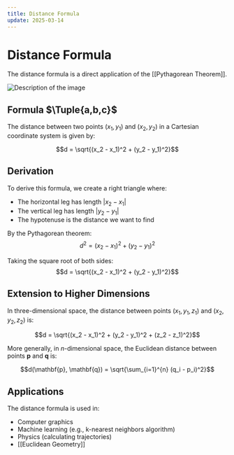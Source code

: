 ```yaml
---
title: Distance Formula
update: 2025-03-14
---
```


# Distance Formula

The distance formula is a direct application of the [[Pythagorean Theorem]].


![Description of the image](https://i.pinimg.com/736x/70/56/09/705609443c4518f3207c944317d410dc.jpg)

## Formula $\Tuple{a,b,c}$

The distance between two points $(x_1, y_1)$ and $(x_2, y_2)$ in a Cartesian coordinate system is given by:

$$d = \sqrt{(x_2 - x_1)^2 + (y_2 - y_1)^2}$$

## Derivation

To derive this formula, we create a right triangle where:
- The horizontal leg has length $|x_2 - x_1|$
- The vertical leg has length $|y_2 - y_1|$
- The hypotenuse is the distance we want to find

By the Pythagorean theorem:
$$d^2 = (x_2 - x_1)^2 + (y_2 - y_1)^2$$

Taking the square root of both sides:
$$d = \sqrt{(x_2 - x_1)^2 + (y_2 - y_1)^2}$$

## Extension to Higher Dimensions

In three-dimensional space, the distance between points $(x_1, y_1, z_1)$ and $(x_2, y_2, z_2)$ is:

$$d = \sqrt{(x_2 - x_1)^2 + (y_2 - y_1)^2 + (z_2 - z_1)^2}$$

More generally, in $n$-dimensional space, the Euclidean distance between points $\mathbf{p}$ and $\mathbf{q}$ is:

$$d(\mathbf{p}, \mathbf{q}) = \sqrt{\sum_{i=1}^{n} (q_i - p_i)^2}$$

## Applications

The distance formula is used in:
- Computer graphics
- Machine learning (e.g., k-nearest neighbors algorithm)
- Physics (calculating trajectories)
- [[Euclidean Geometry]]
